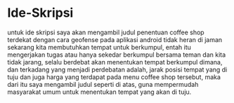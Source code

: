 # Ide-Skripsi
untuk ide skripsi saya akan mengambil judul 
penentuan coffee shop terdekat dengan cara geofense pada aplikasi android
tidak heran di jaman sekarang kita membutuhkan tempat untuk berkumpul, entah itu mengerjakan tugas atau hanya sekedar berkumpul bersama teman
dan kita tidak jarang, selalu berdebat akan menentukan tempat berkumpul dimana, dan terkadang yang menjadi perdebatan adalah, jarak posisi
tempat yang di tuju dan juga harga yang terdapat pada menu coffee shop tersebut, maka dari itu saya mengambil judul seperti di atas, guna mempermudah
masyarakat umum untuk menentukan tempat yang akan di tuju.
